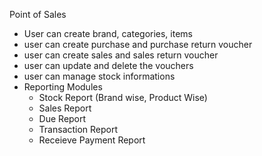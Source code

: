 Point of Sales
* User can create brand, categories, items
* user can create purchase and purchase return voucher
* user can create sales and sales return voucher
* user can update and delete the vouchers
* user can manage stock informations
* Reporting Modules
  * Stock Report (Brand wise, Product Wise)
  * Sales Report
  * Due Report
  * Transaction Report
  * Receieve Payment Report
